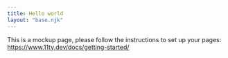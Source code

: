```yaml
---
title: Hello world
layout: "base.njk"
---
```


This is a mockup page, please follow the instructions to set up your pages: https://www.11ty.dev/docs/getting-started/